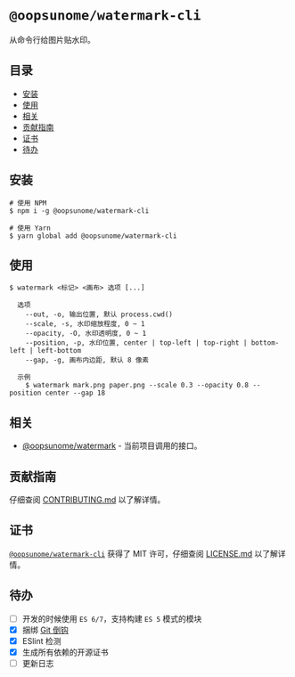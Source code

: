 # `@oopsunome/watermark-cli`

从命令行给图片贴水印。

## 目录
- [安装](#安装)
- [使用](#使用)
- [相关](#相关)
- [贡献指南](#贡献指南)
- [证书](#证书)
- [待办](#待办)

## 安装

```shell
# 使用 NPM
$ npm i -g @oopsunome/watermark-cli

# 使用 Yarn
$ yarn global add @oopsunome/watermark-cli
```

## 使用

```
$ watermark <标记> <画布> 选项 [...]

  选项
    --out, -o, 输出位置, 默认 process.cwd()
    --scale, -s, 水印缩放程度, 0 ~ 1
    --opacity, -O, 水印透明度, 0 ~ 1
    --position, -p, 水印位置, center | top-left | top-right | bottom-left | left-bottom
    --gap, -g, 画布内边距, 默认 8 像素

  示例
    $ watermark mark.png paper.png --scale 0.3 --opacity 0.8 --position center --gap 18
```

## 相关
- [@oopsunome/watermark][@oopsunome/watermark] - 当前项目调用的接口。

## 贡献指南

仔细查阅 [CONTRIBUTING.md][贡献指南] 以了解详情。

## 证书

[`@oopsunome/watermark-cli`][@oopsunome/watermark-cli] 获得了 MIT 许可，仔细查阅 [LICENSE.md][证书] 以了解详情。

## 待办

- [ ] 开发的时候使用 `ES 6/7`，支持构建 `ES 5` 模式的模块
- [X] 捆绑 [Git 倒钩](https://github.com/typicode/husky)
- [X] ESlint 检测
- [X] 生成所有依赖的开源证书
- [ ] 更新日志

[贡献指南]: https://github.com/iTonyYo/watermark-cli/blob/master/CONTRIBUTING.md
[证书]: https://github.com/iTonyYo/watermark-cli/blob/master/LICENSE.md
[Node]: https://nodejs.org/
[@oopsunome/watermark-cli]: https://github.com/iTonyYo/watermark-cli
[@oopsunome/watermark]: https://github.com/iTonyYo/watermark
